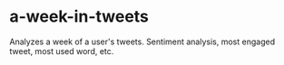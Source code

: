 # a-week-in-tweets
Analyzes a week of a user's tweets. Sentiment analysis, most engaged tweet, most used word, etc.
